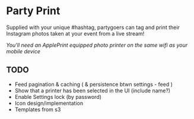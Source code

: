 # Party Print

Supplied with your unique #hashtag, partygoers can tag and print their Instagram photos taken at your event from a live stream! 

*You'll need an ApplePrint equipped photo printer on the same wifi as your mobile device*

## TODO

- Feed pagination & caching ( & persistence btwn settings - feed )
- Show that a printer has been selected in the UI (include name?)
- Enable Settings lock (by password)
- Icon design/implementation
- Templates from s3
